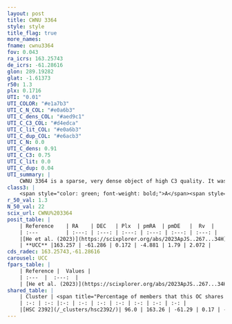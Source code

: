 ```yaml
---
layout: post
title: CWNU 3364
style: style
title_flag: true
more_names: 
fname: cwnu3364
fov: 0.043
ra_icrs: 163.25743
de_icrs: -61.28616
glon: 289.19282
glat: -1.61373
r50: 1.3
plx: 0.1716
UTI: "0.01"
UTI_COLOR: "#e1a7b3"
UTI_C_N_COL: "#e0a6b3"
UTI_C_dens_COL: "#aed9c1"
UTI_C_C3_COL: "#d4edca"
UTI_C_lit_COL: "#e0a6b3"
UTI_C_dup_COL: "#e6acb3"
UTI_C_N: 0.0
UTI_C_dens: 0.91
UTI_C_C3: 0.75
UTI_C_lit: 0.0
UTI_C_dup: 0.04
UTI_summary: |
    CWNU 3364 is a sparse, very dense object of high C3 quality. It was recently reported in the literature.<br><br><span style="color: #99180f; font-weight: bold;">Warning: </span>This is very likely a duplicate object, which shares a large percentage of members with at least one previously reported entry.<br><br><span style="color: #99180f; font-weight: bold;">Warning: </span>contains less than 25 stars with <i>P>0.5</i> estimated.
class3: |
    <span style="color: green; font-weight: bold;">A</span><span style="color: #FFC300; font-weight: bold;">B</span>
r_50_val: 1.3
N_50_val: 22
scix_url: CWNU%203364
posit_table: |
    | Reference    | RA    | DEC   | Plx  | pmRA  | pmDE   |  Rv  |
    | :---         | :---: | :---: | :---: | :---: | :---: | :---: |
    |[He et al. (2023)](https://scixplorer.org/abs/2023ApJS..267...34H) | 163.246 | -61.286 | 0.168 | -4.862 | 1.791 | 2.07 |
    | **UCC** |163.257 | -61.286 | 0.172 | -4.881 | 1.79 | 2.072 | 
cds_radec: 163.25743,-61.28616
carousel: UCC
fpars_table: |
    | Reference |  Values |
    | :---  |  :---:  |
    | [He et al. (2023)](https://scixplorer.org/abs/2023ApJS..267...34H) | `A0=1.6, m-M=13.3, logA=7.8` |
shared_table: |
    | Cluster | <span title="Percentage of members that this OC shares with the ones listed">%</span>   | RA   | DEC   | Plx   | pmRA  | pmDE  | Rv | UTI |
    | :-: | :-: |:-: | :-: | :-: | :-: | :-: | :-: | :-: |
    |[HSC 2392](/_clusters/hsc2392/)| 96.0 | 163.26 | -61.29 | 0.17 | -4.88 | 1.79 | 2.07 |0.45 |
---
```

